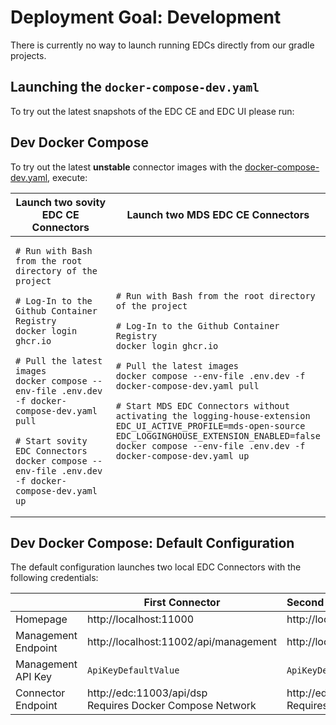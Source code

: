 Deployment Goal: Development
========

There is currently no way to launch running EDCs directly from our gradle projects.

## Launching the `docker-compose-dev.yaml`

To try out the latest snapshots of the EDC CE and EDC UI please run:

## Dev Docker Compose

To try out the latest **unstable** connector images with
the [docker-compose-dev.yaml](../../../../docker-compose-dev.yaml), execute:

<table>
<thead>
<tr>
<th>Launch two sovity EDC CE Connectors</th>
<th>Launch two MDS EDC CE Connectors</th>
</tr>
</thead>
<tbody>
<tr>
<td width="50%">

```shell script
# Run with Bash from the root directory of the project

# Log-In to the Github Container Registry
docker login ghcr.io

# Pull the latest images
docker compose --env-file .env.dev -f docker-compose-dev.yaml pull

# Start sovity EDC Connectors
docker compose --env-file .env.dev -f docker-compose-dev.yaml up
```

</td>
<td width="50%">

```shell script
# Run with Bash from the root directory of the project

# Log-In to the Github Container Registry
docker login ghcr.io

# Pull the latest images
docker compose --env-file .env.dev -f docker-compose-dev.yaml pull

# Start MDS EDC Connectors without activating the logging-house-extension
EDC_UI_ACTIVE_PROFILE=mds-open-source EDC_LOGGINGHOUSE_EXTENSION_ENABLED=false docker compose --env-file .env.dev -f docker-compose-dev.yaml up
```

</td>
</tr>
</tbody>
</table>

## Dev Docker Compose: Default Configuration

The default configuration launches two local EDC Connectors with the following credentials:

|                     | First Connector                                               | Second Connector                                               |
|---------------------|---------------------------------------------------------------|:---------------------------------------------------------------|
| Homepage            | http://localhost:11000                                        | http://localhost:22000                                         |
| Management Endpoint | http://localhost:11002/api/management                         | http://localhost:22002/api/management                          |
| Management API Key  | `ApiKeyDefaultValue`                                          | `ApiKeyDefaultValue`                                           |
| Connector Endpoint  | http://edc:11003/api/dsp <br> Requires Docker Compose Network | http://edc2:22003/api/dsp <br> Requires Docker Compose Network |
